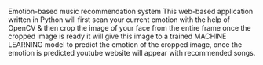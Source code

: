 Emotion-based music recommendation system
This web-based application written in Python will first scan your current emotion with the help of OpenCV & then crop the image of your face from the entire frame once the cropped image is ready it will give this image to a trained MACHINE LEARNING model to predict the emotion of the cropped image, once the emotion is predicted youtube website will appear with recommended songs.
